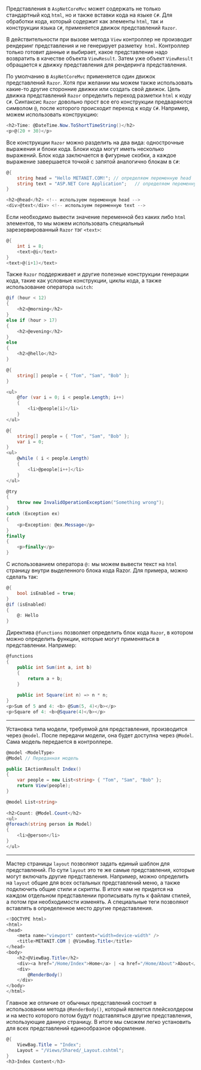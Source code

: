 Представления в `AspNetCoreMvc` может содержать не только стандартный код `html`, но и также вставки кода на языке `C#`. Для обработки кода, который содержит как элементы 
`html`, так и конструкции языка `C#`, применяется движок представлений `Razor`.

В действительности при вызове метода `View` контроллер не производит рендеринг представления и не генерирует разметку` html`. Контроллер только готовит данные и выбирает, какое представление надо возвратить в качестве объекта `ViewResult`. Затем
уже объект `ViewResult` обращается к движку представления для рендеринга представления.

По умолчанию в `AspNetCoreMvc` применяется один движок представлений `Razor`. Хотя при желании мы можем также использовать какие-то другие сторонние движки или создать свой движок. Цель движка представлений `Razor` определить переход разметки `html` к коду `C#`.
Синтаксис `Razor` довольно прост все его конструкции предваряются символом `@`, после которого происходит переход к коду `C#`. Например, можем использовать конструкцию:

```C#
<h2>Time: @DateTime.Now.ToShortTimeString()</h2>
<p>@(20 + 30)</p>
```

Все конструкции `Razor` можно разделить на два вида: однострочные выражения и блоки кода. Блоки кода могут иметь несколько выражений. Блок кода заключается в фигурные скобки, а каждое выражение завершается точкой с запятой аналогично блокам в `C#`:

```c#
@{
    string head = "Hello METANIT.COM!"; // определяем переменную head
    string text = "ASP.NET Core Application";   // определяем переменную text
}

<h2>@head</h2> <!-- используем переменную head -->
<div>@text</div> <!-- используем переменную text -->
```

Если необходимо вывести значение переменной без каких либо `html` элементов,
то мы можем использовать специальный зарезервированный `Razor` тэг `<text>`:

```c#
@{
    int i = 8;
    <text>@i</text>
}
<text>@(i+1)</text>
```

Также `Razor` поддерживает и другие полезные конструкции генерации кода, такие
как условные конструкции, циклы кода, а также использование оператора `switch`:

```c#
@if (hour < 12)
{
    <h2>@morning</h2>
}
else if (hour > 17)
{
    <h2>@evening</h2>
}
else
{
    <h2>@hello</h2>
}
```

```c#
@{
    string[] people = { "Tom", "Sam", "Bob" };
}

<ul>
    @for (var i = 0; i < people.Length; i++)
    {
        <li>@people[i]</li>
    }
</ul>
```

```c#
@{
    string[] people = { "Tom", "Sam", "Bob" };
    var i = 0;
}
<ul>
    @while ( i < people.Length)
    {
        <li>@people[i++]</li>
    }
</ul>
```

```c#
@try
{
    throw new InvalidOperationException("Something wrong");
}
catch (Exception ex)
{
    <p>Exception: @ex.Message</p>
}
finally
{
    <p>finally</p>
}
```

С использованием оператора `@:` мы можем вывести текст на `html` страницу
внутри выделенного блока кода Razor. Для примера, можно сделать так: 

```c#
@{
    bool isEnabled = true;
}
@if (isEnabled)
{
    @: Hello
}
```

Директива `@functions` позволяет определить блок кода `Razor`, в котором можно определить функции, которые могут применяться в представлении. Например:

```c#
@functions
{
    public int Sum(int a, int b) 
    {
        return a + b;
    }
    
    public int Square(int n) => n * n;
}
<p>Sum of 5 and 4: <b> @Sum(5, 4)</b></p>
<p>Square of 4: <b>@Square(4)</b></p>
```

---
Установка типа модели, требуемой для представления, производится через `@model`. После передачи модели, она будет доступна через `@Model`. Сама модель передается в контроллере.

```c#
@model <ModelType>
@Model // Переданная модель
```

```c#
public IActionResult Index()
{
    var people = new List<string> { "Tom", "Sam", "Bob" };
    return View(people);
}
```

```c#
@model List<string>
 
<h2>Count: @Model.Count</h2>
<ul>
@foreach(string person in Model)
{
    <li>@person</li>
}
</ul>
```

---

Мастер страницы `layout` позволяют задать единый шаблон для представлений. По сути `layout` это те же самые представления, которые могут включать  другие представления. Например, можно определить на `layout` общие для всех остальных представлений меню,
а также подключить общие стили и скрипты. В итоге нам не придется на каждом отдельном представлении прописывать путь к файлам стилей, а потом при необходимости изменять. 
А специальные теги позволяют вставлять в определенное место другие представления.

```c#
<!DOCTYPE html>
<html>
<head>
    <meta name="viewport" content="width=device-width" />
    <title>METANIT.COM | @ViewBag.Title</title>
</head>
<body>
    <h2>@ViewBag.Title</h2>
    <div><a href="/Home/Index">Home</a> | <a href="/Home/About">About</a></div>
    <div>
        @RenderBody()
    </div>
</body>
</html>
```

Главное же отличие от обычных представлений состоит в использовании метода `@RenderBody()`, который является плейсхолдером и на место которого потом будут подставляться другие представления, использующие данную страницу. В итоге мы
сможем легко установить для всех представлений единообразное оформление.

```c#
@{
    ViewBag.Title = "Index";
    Layout = "/Views/Shared/_Layout.cshtml";
}
<h3>Index Content</h3>
```